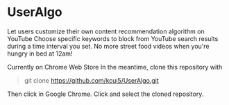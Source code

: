 # UserAlgo
Let users customize their own content recommendation algorithm on YouTube
Choose specific keywords to block from YouTube search results during a time interval you set. No more street food videos when you're hungry in bed at 12am!

Currently <Pending review> on Chrome Web Store
In the meantime, clone this repository with
> git clone https://github.com/kcui5/UserAlgo.git

Then click <Manage Extensions> in Google Chrome. Click <Load unpacked> and select the cloned repository.
